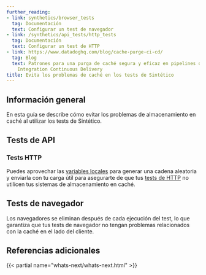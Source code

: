```yaml
---
further_reading:
- link: synthetics/browser_tests
  tag: Documentación
  text: Configurar un test de navegador
- link: /synthetics/api_tests/http_tests
  tag: Documentación
  text: Configurar un test de HTTP
- link: https://www.datadoghq.com/blog/cache-purge-ci-cd/
  tag: Blog
  text: Patrones para una purga de caché segura y eficaz en pipelines de Continuous
    Integration Continuous Delivery
title: Evita los problemas de caché en los tests de Sintético
---
```


## Información general

En esta guía se describe cómo evitar los problemas de almacenamiento en caché al utilizar los tests de Sintético.

## Tests de API

### Tests HTTP

Puedes aprovechar las [variables locales][1] para generar una cadena aleatoria y enviarla con tu carga útil para asegurarte de que tus [tests de HTTP][2] no utilicen tus sistemas de almacenamiento en caché.

## Tests de navegador

Los navegadores se eliminan después de cada ejecución del test, lo que garantiza que tus tests de navegador no tengan problemas relacionados con la caché en el lado del cliente.

## Referencias adicionales

{{< partial name="whats-next/whats-next.html" >}}

[1]: /es/synthetics/api_tests/http_tests?tab=requestoptions#create-local-variables
[2]: /es/synthetics/api_tests/http_tests